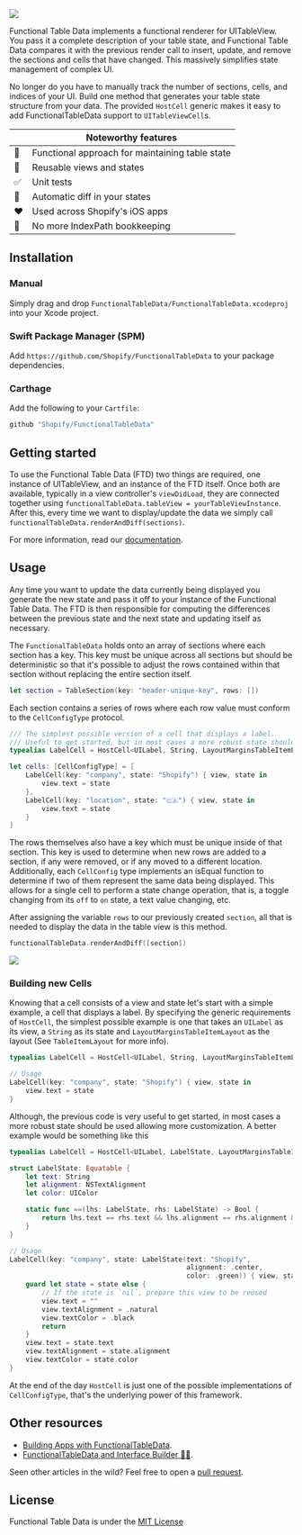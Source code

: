 <img src="https://github.com/Shopify/FunctionalTableData/raw/master/Images/Banner.png" />

Functional Table Data implements a functional renderer for UITableView. You pass it a complete description of your table state, and Functional Table Data compares it with the previous render call to insert, update, and remove the sections and cells that have changed. This massively simplifies state management of complex UI.

No longer do you have to manually track the number of sections, cells, and indices of your UI. Build one method that generates your table state structure from your data. The provided `HostCell` generic makes it easy to add FunctionalTableData support to `UITableViewCell`s.

|         | Noteworthy features       |
----------|---------------------
💯 | Functional approach for maintaining table state
👷‍ | Reusable views and states
✅ | Unit tests
🔀 | Automatic diff in your states
❤️ | Used across Shopify's iOS apps
🙅 | No more IndexPath bookkeeping

## Installation

### Manual

Simply drag and drop `FunctionalTableData/FunctionalTableData.xcodeproj` into your Xcode project.

### Swift Package Manager (SPM)

Add `https://github.com/Shopify/FunctionalTableData` to your package dependencies.

### Carthage

Add the following to your `Cartfile`:

```ruby
github "Shopify/FunctionalTableData"
```

## Getting started
To use the Functional Table Data (FTD) two things are required, one instance of UITableView, and an instance of the FTD itself. Once both are available, typically in a view controller's `viewDidLoad`, they are connected together using
`functionalTableData.tableView = yourTableViewInstance`. After this, every time we want to display/update the data we simply call `functionalTableData.renderAndDiff(sections)`.

For more information, read our [documentation](https://shopify.github.io/FunctionalTableData/).

## Usage

Any time you want to update the data currently being displayed you generate the new state and pass it off to your instance of the Functional Table Data. The FTD is then responsible for computing the differences between the previous state and the next state and updating itself as necessary.

The `FunctionalTableData` holds onto an array of sections where each section has a key. This key must be unique across all sections but should be deterministic so that it's possible to adjust the rows contained within that section without replacing the entire section itself.

```swift
let section = TableSection(key: "header-unique-key", rows: [])
```

Each section contains a series of rows where each row value must conform to the `CellConfigType` protocol.

```swift
/// The simplest possible version of a cell that displays a label.
/// Useful to get started, but in most cases a more robust state should be used allowing more customization.
typealias LabelCell = HostCell<UILabel, String, LayoutMarginsTableItemLayout>

let cells: [CellConfigType] = [
	LabelCell(key: "company", state: "Shopify") { view, state in
		view.text = state
	},
	LabelCell(key: "location", state: "🇨🇦") { view, state in
		view.text = state
	}
]
```

The rows themselves also have a key which must be unique inside of that section. This key is used to determine when new rows are added to a section, if any were removed, or if any moved to a different location.
Additionally, each `CellConfig` type implements an isEqual function to determine if two of them represent the same data being displayed. This allows for a single cell to perform a state change operation, that is, a toggle changing from its `off` to `on` state, a text value changing, etc.

After assigning the variable `rows` to our previously created `section`, all that is needed to display the data in the table view is this method.

```swift
functionalTableData.renderAndDiff([section])
```

<img src="https://github.com/Shopify/FunctionalTableData/raw/master/Images/Example1.png" />

### Building new Cells
Knowing that a cell consists of a view and state let's start with a simple example, a cell that displays a label. By specifying the generic requirements of `HostCell`, the simplest possible example is one that takes an `UILabel` as its view, a `String` as its state and `LayoutMarginsTableItemLayout` as the layout (See `TableItemLayout` for more info).

```swift
typealias LabelCell = HostCell<UILabel, String, LayoutMarginsTableItemLayout>

// Usage
LabelCell(key: "company", state: "Shopify") { view, state in
	view.text = state
}
```

Although, the previous code is very useful to get started, in most cases a more robust state should be used allowing more customization. A better example would be something like this

```swift
typealias LabelCell = HostCell<UILabel, LabelState, LayoutMarginsTableItemLayout>

struct LabelState: Equatable {
	let text: String
	let alignment: NSTextAlignment
	let color: UIColor

	static func ==(lhs: LabelState, rhs: LabelState) -> Bool {
		return lhs.text == rhs.text && lhs.alignment == rhs.alignment && lhs.color == rhs.color
	}
}

// Usage
LabelCell(key: "company", state: LabelState(text: "Shopify",
                                            alignment: .center,
                                            color: .green)) { view, state in
	guard let state = state else {
		// If the state is `nil`, prepare this view to be reused
		view.text = ""
		view.textAlignment = .natural
		view.textColor = .black
		return
	}
	view.text = state.text
	view.textAlignment = state.alignment
	view.textColor = state.color
}
```

At the end of the day `HostCell` is just one of the possible implementations of `CellConfigType`, that's the underlying power of this framework.

## Other resources

- [Building Apps with FunctionalTableData](https://medium.com/@raulriera/building-apps-with-functionaltabledata-c99bfaa7e2e5).
- [FunctionalTableData and Interface Builder 🎨✨](https://medium.com/@raulriera/using-interface-builder-and-code-%EF%B8%8F-d9db30269d1d).

Seen other articles in the wild? Feel free to open a [pull request](https://github.com/Shopify/FunctionalTableData/pulls).

## License
Functional Table Data is under the [MIT License](https://github.com/Shopify/FunctionalTableData/blob/master/LICENSE.txt)
